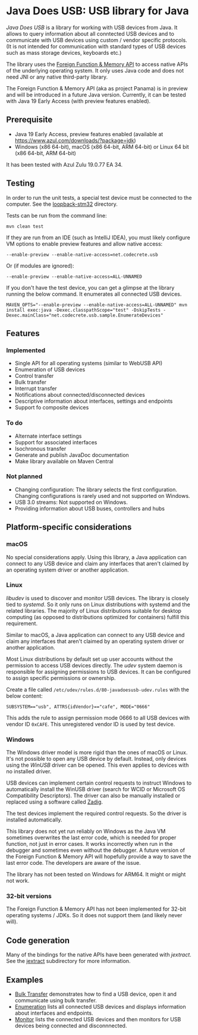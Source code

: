 # Java Does USB: USB library for Java

*Java Does USB* is a library for working with USB devices from Java. It allows to query information about all conntected USB devices and to communicate with USB devices using custom / vendor specific protocols. (It is not intended for communication with standard types of USB devices such as mass storage devices, keyboards etc.)

The library uses the [Foreign Function & Memory API](https://github.com/openjdk/panama-foreign) to access native APIs of the underlying operating system. It only uses Java code and does not need JNI or any native third-party library.

The Foreign Function & Memory API (aka as project Panama) is in preview and will be introduced in a future Java version. Currently, it can be tested with Java 19 Early Access (with preview features enabled).


## Prerequisite

- Java 19 Early Access, preview features enabled (available at https://www.azul.com/downloads/?package=jdk)
- Windows (x86 64-bit), macOS (x86 64-bit, ARM 64-bit) or Linux 64 bit (x86 64-bit, ARM 64-bit)

It has been tested with Azul Zulu 19.0.77 EA 34.


## Testing

In order to run the unit tests, a special test device must be connected to the computer. See the [loopback-stm32](test-devices/loopback-stm32) directory.

Tests can be run from the command line:

```
mvn clean test
```

If they are run from an IDE (such as IntelliJ IDEA), you must likely configure VM options to enable preview features and allow native access:

```
--enable-preview --enable-native-access=net.codecrete.usb
```

Or (if modules are ignored):

```
--enable-preview --enable-native-access=ALL-UNNAMED
```

If you don't have the test device, you can get a glimpse at the library running the below command. It enumerates all connected USB devices.

```
MAVEN_OPTS="--enable-preview --enable-native-access=ALL-UNNAMED" mvn install exec:java -Dexec.classpathScope="test" -DskipTests -Dexec.mainClass="net.codecrete.usb.sample.EnumerateDevices"
```


## Features

### Implemented

- Single API for all operating systems (similar to WebUSB API)
- Enumeration of USB devices
- Control transfer
- Bulk transfer
- Interrupt transfer
- Notifications about connected/disconnected devices
- Descriptive information about interfaces, settings and endpoints
- Support fo composite devices

### To do

- Alternate interface settings
- Support for associated interfaces
- Isochronous transfer
- Generate and publish JavaDoc documentation
- Make library available on Maven Central

### Not planned

- Changing configuration: The library selects the first configuration. Changing configurations is rarely used and not supported on Windows.
- USB 3.0 streams: Not supported on Windows.
- Providing information about USB buses, controllers and hubs


## Platform-specific considerations


### macOS

No special considerations apply. Using this library, a Java application can connect to any USB device and claim any interfaces that aren't claimed by an operating system driver or another application.


### Linux

*libudev* is used to discover and monitor USB devices. The library is closely tied to *systemd*. So it only runs on Linux distributions with systemd and the related libraries. The majority of Linux distributions suitable for desktop computing (as opposed to distributions optimized for containers) fulfill this requirement.

Similar to macOS, a Java application can connect to any USB device and claim any interfaces that aren't claimed by an operating system driver or another application.

Most Linux distributions by default set up user accounts without the permission to access USB devices directly. The *udev* system daemon is responsible for assigning permissions to USB devices. It can be configured to assign specific permissions or ownership.

Create a file called `/etc/udev/rules.d/80-javadoesusb-udev.rules` with the below content:

```text
SUBSYSTEM=="usb", ATTRS{idVendor}=="cafe", MODE="0666"
```

This adds the rule to assign permission mode 0666 to all USB devices with vendor ID `0xCAFE`. This unregistered vendor ID is used by test device.


### Windows

The Windows driver model is more rigid than the ones of macOS or Linux. It's not possible to open any USB device by default. Instead, only devices using the *WinUSB* driver can be opened. This even applies to devices with no installed driver.

USB devices can implement certain control requests to instruct Windows to automatically install the WinUSB driver (search for WCID or Microsoft OS Compatibility Descriptors). The driver can also be manually installed or replaced using a software called [Zadig](https://zadig.akeo.ie/).

The test devices implement the required control requests. So the driver is installed automatically.

This library does not yet run reliably on Windows as the Java VM sometimes overwrites the last error code, which is needed for proper function, not just in error cases. It works incorrectly when run in the debugger and sometimes even without the debugger. A future version of the Foreign Function & Memory API will hopefully provide a way to save the last error code. The developers are aware of the issue.

The library has not been tested on Windows for ARM64. It might or might not work.


### 32-bit versions

The Foreign Function & Memory API has not been implemented for 32-bit operating systems / JDKs. So it does not support them (and likely never will).



## Code generation

Many of the bindings for the native APIs have been generated with *jextract*. See the [jextract](java-does-usb/jextract) subdirectory for more information.


## Examples

- [Bulk Transfer](examples/bulk_transfer/) demonstrates how to find a USB device, open it and communicate using bulk transfer.
- [Enumeration](examples/enumerate/) lists all connected USB devices and displays information about interfaces and endpoints.
- [Monitor](examples/monitor/) lists the connected USB devices and then monitors for USB devices being connected and disconnnected.

